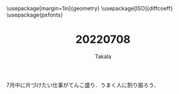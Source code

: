 ﻿---
title: 20220708
yesterday: 20220707
tomorrow: 20220709
days: 924
author: Takala
header-includes:
  - \usepackage[margin=1in]{geometry}
  - \usepackage[ISO]{diffcoeff}
  - \usepackage{pxfonts}
---



7月中に片づけたい仕事がてんこ盛り．うまく人に割り振ろう．


